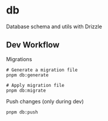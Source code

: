 # db

Database schema and utils with Drizzle

## Dev Workflow

Migrations

```
# Generate a migration file
pnpm db:generate

# Apply migration file
pnpm db:migrate
```

Push changes (only during dev)
```
pnpm db:push
```
